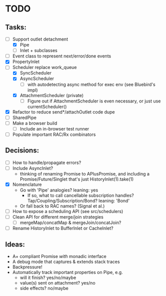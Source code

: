 TODO
====

## Tasks:
  - [ ] Support outlet detachment
    - [x] Pipe
    - [ ] Inlet + subclasses
  - [ ] Event class to represent next/error/done events
  - [x] PropertyInlet
  - [ ] Scheduler replace work_queue
    - [x] SyncScheduler
    - [x] AsyncScheduler
      - [ ] with autodetecting async method for exec env
        (see Bluebird's impl)
    - [x] AttachmentScheduler (private)
      - [ ] Figure out if AttachmentScheduler is even necessary,
            or just use currentScheduler()
  - [x] Refactor to reduce send*/attachOutlet code dupe
  - [ ] SharedPipe
  - [ ] Make a browser build
    - [ ] Include an in-browser test runner
  - [ ] Populate important RAC/Rx combinators

## Decisions:
  - [ ] How to handle/propagate errors?
  - [ ] Include AsyncInlet?
    - thinking of renaming Promise to APlusPromise, and including a
      Promise/Future/Singlet that's just HistoryInlet(1).take(1) 
  - [x] Nomenclature
    - Go with 'Pipe' analogies? leaning: yes
      - If so, what to call cancellable subscription handles?
        Tap/Coupling/Subscription/Bond? leaning: 'Bond'
    - Or fall back to RAC names? (Signal et al.)
  - [ ] How to expose a scheduling API (see src/schedulers)
  - [ ] Clean API for different merge/join strategies
    - [ ] mergeMap/concatMap & mergeJoin/concatJoin?
  - [ ] Rename HistoryInlet to BufferInlet or CacheInlet?

## Ideas:
  - A+ compliant Promise *with* monadic interface
  - A debug mode that captures & extends stack traces
  - Backpressure!
  - Automatically track important properties on Pipe, e.g.
    - will it finish? yes/no/maybe
    - value(s) sent on attachment? yes/no
    - side effects? no/maybe
